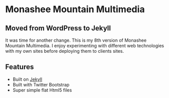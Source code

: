 # Monashee Mountain Multimedia

## Moved from WordPress to Jekyll

It was time for another change. This is my 8th version of Monashee Mountain Multimedia. I enjoy experimenting with different web technologies with my own sites before deploying them to clients sites.

## Features

* Built on [Jekyll](https://github.com/mojombo/jekyll)
* Built with Twitter Bootstrap
* Super simple flat Html5 files
